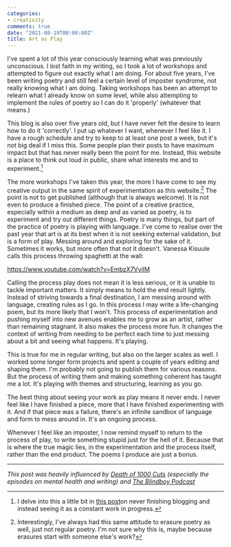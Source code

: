 ```yaml
---
categories:
- creativity
comments: true
date: "2021-08-19T00:00:00Z"
title: Art as Play
---
```

I've spent a lot of this year consciously learning what was previously unconscious. I lost faith in my writing, so I took a lot of workshops and attempted to figure out exactly what I am doing. For about five years, I've been writing poetry and still feel a certain level of imposter syndrome, not really knowing what I am doing. Taking workshops has been an attempt to relearn what I already know on some level, while also attempting to implement the rules of poetry so I can do it 'properly' (whatever that means.)

<!--more-->

This blog is also over five years old, but I have never felt the desire to learn how to do it 'correctly'. I put up whatever I want, whenever I feel like it. I have a rough schedule and try to keep to at least one post a week, but it's not big deal if I miss this. Some people plan their posts to have maximum impact but that has never really been the point for me. Instead, this website is a place to think out loud in public, share what interests me and to experiment.[^1] 

The more workshops I've taken this year, the more I have come to see my creative output in the same spirit of experimentation as this website.[^2] The point is not to get published (although that is always welcome). It is not even to produce a finished piece. The point of a creative practice, especially within a medium as deep and as varied as poetry, is to experiment and try out different things. Poetry is many things, but part of the practice of poetry is playing with language. I've come to realise over the past year that art is at its best when it is not seeking external validation, but is a form of play. Messing around and exploring for the sake of it. Sometimes it works, but more often that not it doesn't. Vanessa Kisuule calls this process throwing spaghetti at the wall:

 https://www.youtube.com/watch?v=EmbzX7VyiIM

Calling the process play does not mean it is less serious, or it is unable to tackle important matters. It simply means to hold the end result lightly. Instead of striving towards a final destination, I am messing around with language, creating rules as I go. In this process I may write a life-changing poem, but its more likely that I won't. This process of experimentation and pushing myself into new avenues enables me to grow as an artist, rather than remaining stagnant. It also makes the process more fun. It changes the context of writing from needing to be perfect each time to just messing about a bit and seeing what happens. It's playing.

This is true for me in regular writing, but also on the larger scales as well. I worked some longer form projects and spent a couple of years editing and shaping them. I'm probably not going to publish them for various reasons. But the process of writing them and making something coherent has taught me a lot. It's playing with themes and structuring, learning as you go. 

The best thing about seeing your work as play means it never ends. I never feel like I have finished a piece, more that I have finished experimenting with it. And if that piece was a failure, there's an infinite sandbox of language and form to mess around in. It's an ongoing process.

Whenever I feel like an imposter, I now remind myself to return to the process of play, to write something stupid just for the hell of it. Because that is where the true magic lies, in the experimentation and the process itself, rather than the end product. The poems I produce are just a bonus. 

---

*This post was heavily influenced by [Death of 1000 Cuts](https://soundcloud.com/timclare) (especially the episodes on mental health and writing) and [The Blindboy Podcast](https://play.acast.com/s/blindboy/wetkensingtontent)*

[^1]: I delve into this a little bit in [this post](/never-finishing/)on never finishing blogging and instead seeing it as a constant work in progress. 
[^2]: Interestingly, I've always had this same attitude to erasure poetry as well, just not regular poetry. I'm not sure why this is, maybe because erasures start with someone else's work?
